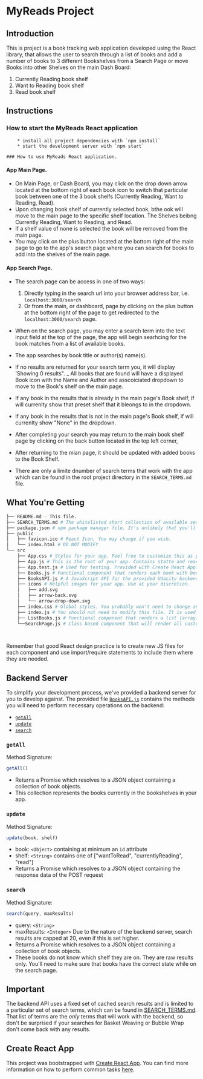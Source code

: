 # MyReads Project


## Introduction
This is project is a book tracking web application developed using the React library, that allows the user to search through a list of books and add a number of books to 3 different Bookshelves from a Search Page or move Books into other Shelves on the main Dash Board:
1. Currently Reading book shelf
2. Want to Reading book shelf
3. Read book shelf

## Instructions

  ### How to start the MyReads React application
	
		* install all project dependencies with `npm install`
		* start the development server with `npm start`

 	### How to use MyReads React application.
  #### App Main Page.
  - On Main Page, or Dash Board, you may click on the drop down arrow located at the bottom right of each book icon to switch that particular book between one of the 3 book shelfs (Currently Reading, Want to Reading, Read).
  - Upon changing book shelf of currently selected book, bthe ook will move to  the main page to the specific shelf location. The Shelves beibng Currently Reading, Want to Reading, and Read.
  - If a shelf value of none is selected the book will be removed from the main page.
  - You may click on the plus button located at the bottom right of the main page to go to the app's search page where you can search for books to add into the shelves of the main page.


  #### App Search Page.
  - The search page can be access in one of two ways:
    1. Directly typing in the search url into your browser address bar, i.e. `localhost:3000/search`
    2. Or from the main, or dashboard, page by clicking on the plus button at the bottom right of the page to get redirected to the `localhost:3000/search` page.
    
  - When on the search page, you may enter a search term into the text input field at the top of the page, the app will begin searhcing for the book matches from a list of available books. 
  - The app searches by book title or author(s) name(s).
  - If no results are returned for your search term you, it will display 'Showing 0 results".
  _ All books that are found will have a displayed Book icon with the Name and Author and asscoiciated dropdown to move to the Book's shelf on the main page. 
  - If any book in the results that is already in the main page's Book shelf, if will currenlty show that preset shelf that it bleongs to in the dropdown. 
  - If any book in the results that is not in the main page's Book shelf, if will currenlty show "None" in the dropdown. 
  - After completing your search you may return to the main book shelf page by clicking on the back button located in the top left corner,
  - After returning to the mian page, it should be updated with added books to the Book Shelf. 
  * There are only a limite dnumber of search terms that work with the app which can be found in the root project directory in the `SEARCH_TERMS.md` file.


## What You're Getting
```bash
├── README.md - This file.
├── SEARCH_TERMS.md # The whitelisted short collection of available search terms for you to use with your app.
├── package.json # npm package manager file. It's unlikely that you'll need to modify this.
├── public
│   ├── favicon.ico # React Icon, You may change if you wish.
│   └── index.html # DO NOT MODIFY
└── src
    ├── App.css # Styles for your app. Feel free to customize this as you desire.
    ├── App.js # This is the root of your app. Contains statte and react routes of the main and search page.
    ├── App.test.js # Used for testing. Provided with Create React App. Testing is encouraged, but not required.
    ├── Books.js # Functional component that renders each book with book image, title and author.
    ├── BooksAPI.js # A JavaScript API for the provided Udacity backend. Instructions for the methods are below.
    ├── icons # Helpful images for your app. Use at your discretion.
    │   ├── add.svg
    │   ├── arrow-back.svg
    │   └── arrow-drop-down.svg
    ├── index.css # Global styles. You probably won't need to change anything here.
    ├── index.js # You should not need to modify this file. It is used for DOM rendering only.
    ├── ListBooks.js # Functional component that renders a list (array) of Books components to render in the 				main page.
    └──SearchPage.js # Class based component that will render all custom components for the searchPage and 					assist in the search.

 
```

Remember that good React design practice is to create new JS files for each component and use import/require statements to include them where they are needed.

## Backend Server

To simplify your development process, we've provided a backend server for you to develop against. The provided file [`BooksAPI.js`](src/BooksAPI.js) contains the methods you will need to perform necessary operations on the backend:

* [`getAll`](#getall)
* [`update`](#update)
* [`search`](#search)

### `getAll`

Method Signature:

```js
getAll()
```

* Returns a Promise which resolves to a JSON object containing a collection of book objects.
* This collection represents the books currently in the bookshelves in your app.

### `update`

Method Signature:

```js
update(book, shelf)
```

* book: `<Object>` containing at minimum an `id` attribute
* shelf: `<String>` contains one of ["wantToRead", "currentlyReading", "read"]  
* Returns a Promise which resolves to a JSON object containing the response data of the POST request

### `search`

Method Signature:

```js
search(query, maxResults)
```

* query: `<String>`
* maxResults: `<Integer>` Due to the nature of the backend server, search results are capped at 20, even if this is set higher.
* Returns a Promise which resolves to a JSON object containing a collection of book objects.
* These books do not know which shelf they are on. They are raw results only. You'll need to make sure that books have the correct state while on the search page.

## Important
The backend API uses a fixed set of cached search results and is limited to a particular set of search terms, which can be found in [SEARCH_TERMS.md](SEARCH_TERMS.md). That list of terms are the _only_ terms that will work with the backend, so don't be surprised if your searches for Basket Weaving or Bubble Wrap don't come back with any results.

## Create React App

This project was bootstrapped with [Create React App](https://github.com/facebookincubator/create-react-app). You can find more information on how to perform common tasks [here](https://github.com/facebookincubator/create-react-app/blob/master/packages/react-scripts/template/README.md).
